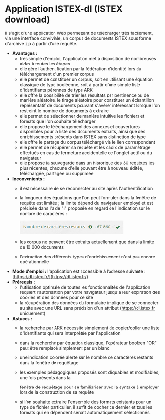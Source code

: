 # Application ISTEX-dl \(ISTEX download\)

Il s'agit d'une application Web permettant de télécharger très facilement, via une interface conviviale, un corpus de documents ISTEX sous forme d'archive zip à partir d’une requête.

* **Avantages :**
  * très simple d'emploi, l'application met à disposition de nombreuses aides à toutes les étapes
  * elle gère l’authentification par la fédération d’identité lors du téléchargement d'un premier corpus
  * elle permet de constituer un corpus, soit en utilisant une équation classique de type booléenne, soit à partir d'une simple liste d'identifiants pérennes de type ARK
  * elle offre la possibilité de trier les résultats par pertinence ou de manière aléatoire, le tirage aléatoire pour constituer un échantillon représentatif de documents pouvant s'avérer intéressant lorsque l'on restreint le nombre de documents à extraire
  * elle permet de sélectionner de manière intuitive les fichiers et formats que l'on souhaite télécharger
  * elle propose le téléchargement des annexes et couvertures disponibles pour la liste des documents extraits, ainsi que des enrichissements présents dans ISTEX sans distinction de type
  * elle offre le partage du corpus téléchargé via le lien correspondant
  * elle permet de récupérer sa requête et les choix de paramétrage effectués en cas de fermeture accidentelle de l'onglet actif ou du navigateur
  * elle propose la sauvegarde dans un historique des 30 requêtes les plus récentes, chacune d'elle pouvant être à nouveau éditée, téléchargée, partagée ou supprimée
* **Inconvénients :**
  * il est nécessaire de se reconnecter au site après l'authentification
  * la longueur des équations que l'on peut formuler dans la fenêtre de requête est limitée ; la limite dépend du navigateur employé et est précisée dans l'aide "i" proposée en regard de l'indication sur le nombre de caractères :

    ![](../../.gitbook/assets/capture_doc_dl.PNG)

  * les corpus ne peuvent être extraits actuellement que dans la limite de 10 000 documents
  * l'extraction des différents types d'enrichissement n'est pas encore opérationnelle
* **Mode d'emploi :** l'application est accessible à l’adresse suivante : [https://dl.istex.fr/](https://dl.istex.fr/)
* **Prérequis :**
  * l'utilisation optimale de toutes les fonctionnalités de l'application requiert l'autorisation par votre navigateur jusqu'à leur expiration des cookies et des données pour ce site
  * la récupération des données du formulaire implique de se connecter au site avec une URL sans précision d'un attribut \(https://dl.istex.fr uniquement\)
* **Astuces :** 
  * la recherche par ARK nécessite simplement de copier/coller une liste d'identifiants qui sera interprétée par l'application
  * dans la recherche par équation classique, l'opérateur booléen "OR" peut être remplacé simplement par un blanc
  * une indication colorée alerte sur le nombre de caractères restants dans la fenêtre de requêtage 
  * les exemples pédagogiques proposés sont cliquables et modifiables, une fois présents dans la  

    fenêtre de requêtage pour se familiariser avec la syntaxe à employer lors de la construction de sa requête 

  * si l'on souhaite extraire l'ensemble des formats existants pour un type de fichier particulier, il suffit de cocher ce dernier et tous les formats qui en dépendent seront automatiquement sélectionnés





